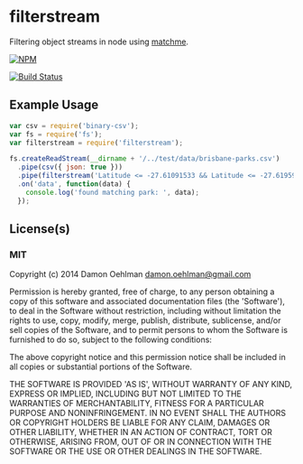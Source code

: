 # filterstream

Filtering object streams in node using
[matchme](https://github.com/DamonOehlman/matchme).


[![NPM](https://nodei.co/npm/filterstream.png)](https://nodei.co/npm/filterstream/)

[![Build Status](https://travis-ci.org/DamonOehlman/filterstream.png?branch=master)](https://travis-ci.org/DamonOehlman/filterstream)

## Example Usage

```js
var csv = require('binary-csv');
var fs = require('fs');
var filterstream = require('filterstream');

fs.createReadStream(__dirname + '/../test/data/brisbane-parks.csv')
  .pipe(csv({ json: true }))
  .pipe(filterstream('Latitude <= -27.61091533 && Latitude <= -27.6195995'))
  .on('data', function(data) {
    console.log('found matching park: ', data);
  });
```

## License(s)

### MIT

Copyright (c) 2014 Damon Oehlman <damon.oehlman@gmail.com>

Permission is hereby granted, free of charge, to any person obtaining
a copy of this software and associated documentation files (the
'Software'), to deal in the Software without restriction, including
without limitation the rights to use, copy, modify, merge, publish,
distribute, sublicense, and/or sell copies of the Software, and to
permit persons to whom the Software is furnished to do so, subject to
the following conditions:

The above copyright notice and this permission notice shall be
included in all copies or substantial portions of the Software.

THE SOFTWARE IS PROVIDED 'AS IS', WITHOUT WARRANTY OF ANY KIND,
EXPRESS OR IMPLIED, INCLUDING BUT NOT LIMITED TO THE WARRANTIES OF
MERCHANTABILITY, FITNESS FOR A PARTICULAR PURPOSE AND NONINFRINGEMENT.
IN NO EVENT SHALL THE AUTHORS OR COPYRIGHT HOLDERS BE LIABLE FOR ANY
CLAIM, DAMAGES OR OTHER LIABILITY, WHETHER IN AN ACTION OF CONTRACT,
TORT OR OTHERWISE, ARISING FROM, OUT OF OR IN CONNECTION WITH THE
SOFTWARE OR THE USE OR OTHER DEALINGS IN THE SOFTWARE.
